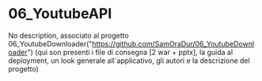 # 06_YoutubeAPI
 
No description, associato al progetto 06_YoutubeDownloader("https://github.com/SamOraDur/06_YoutubeDownloader") (qui son presenti i file di consegna [2 war + pptx], la guida al deployment, un look generale all`applicativo, gli autori e la descrizione del progetto)
